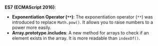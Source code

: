**ES7 (ECMAScript 2016)**:
  - **Exponentiation Operator (`**`)**: The exponentiation operator (`**`) was introduced to replace `Math.pow()`. It allows you to raise numbers to a power more easily.
  - **Array.prototype.includes**: A new method for arrays to check if an element exists in the array. It is more readable than `indexOf()`.